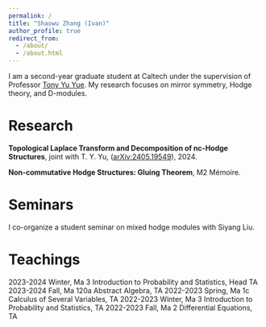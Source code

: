 ```yaml
---
permalink: /
title: "Shaowu Zhang (Ivan)"
author_profile: true
redirect_from: 
  - /about/
  - /about.html
---
```


I am a second-year graduate student at Caltech under the supervision of Professor [Tony Yu Yue](https://tyy.caltech.edu/). My research focuses on mirror symmetry, Hodge theory, and D-modules.

Research
======
**Topological Laplace Transform and Decomposition of nc-Hodge Structures**, joint with T. Y. Yu, ([arXiv:2405.19549]((https://arxiv.org/pdf/2405.19549))), 2024.

**Non-commutative Hodge Structures: Gluing Theorem**, M2 Mémoire.


Seminars
======
I co-organize a student seminar on mixed hodge modules with Siyang Liu.


Teachings
======
2023-2024 Winter, Ma 3 Introduction to Probability and Statistics, Head TA
2023-2024 Fall, Ma 120a Abstract Algebra, TA
2022-2023 Spring, Ma 1c Calculus of Several Variables, TA
2022-2023 Winter, Ma 3 Introduction to Probability and Statistics, TA
2022-2023 Fall, Ma 2 Differential Equations, TA 
